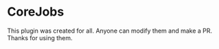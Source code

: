 # CoreJobs
This plugin was created for all. Anyone can modify them and make a PR. Thanks for using them.
